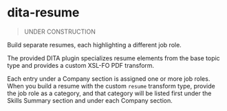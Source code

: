 # dita-resume

> UNDER CONSTRUCTION

Build separate resumes, each highlighting a different job role.

The provided DITA plugin specializes resume elements from the base topic type
and provides a custom XSL-FO PDF transform.

Each entry under a Company section is assigned one or more job roles.
When you build a resume with the custom `resume` transform type,
provide the job role as a category,
and that category will be listed first under the Skills Summary section
and under each Company section.

